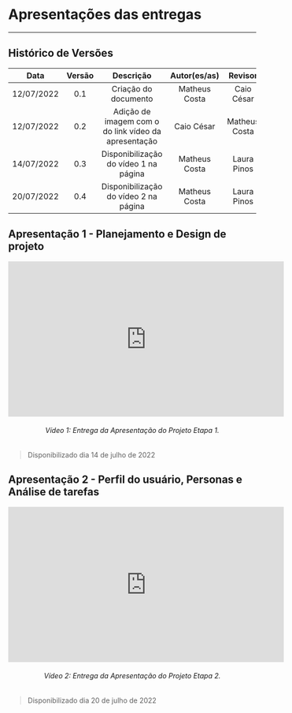 # Apresentações das entregas
***

## Histórico de Versões

**Data** | **Versão** | **Descrição** | **Autor(es/as)** | **Revisor** |
:---: | :---: | :---: | :---: | :---: |
12/07/2022 | 0.1 | Criação do documento | Matheus Costa | Caio César |
12/07/2022 | 0.2 | Adição de imagem com o do link vídeo da apresentação | Caio César | Matheus Costa |
14/07/2022 | 0.3 | Disponibilização do vídeo 1 na página | Matheus Costa | Laura Pinos |
20/07/2022 | 0.4 | Disponibilização do vídeo 2  na página | Matheus Costa | Laura Pinos |

## Apresentação 1 - Planejamento e Design de projeto
<iframe width="560" height="315" src="https://www.youtube.com/embed/rwGmm34f7cU" title="YouTube video player" frameborder="0" allow="accelerometer; autoplay; clipboard-write; encrypted-media; gyroscope; picture-in-picture" allowfullscreen></iframe>
<h6 align = "center">Vídeo 1: Entrega da Apresentação do Projeto Etapa 1. </h6>

> Disponibilizado dia 14 de julho de 2022


## Apresentação 2 - Perfil do usuário, Personas e Análise de tarefas
<iframe width="560" height="315" src="https://www.youtube.com/embed/u9tXHff5uh0" title="YouTube video player" frameborder="0" allow="accelerometer; autoplay; clipboard-write; encrypted-media; gyroscope; picture-in-picture" allowfullscreen></iframe>
<h6 align = "center">Vídeo 2: Entrega da Apresentação do Projeto Etapa 2. </h6>

> Disponibilizado dia 20 de julho de 2022
